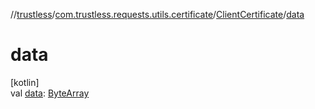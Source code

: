 //[trustless](../../../index.md)/[com.trustless.requests.utils.certificate](../index.md)/[ClientCertificate](index.md)/[data](data.md)

# data

[kotlin]\
val [data](data.md): [ByteArray](https://kotlinlang.org/api/latest/jvm/stdlib/kotlin/-byte-array/index.html)
